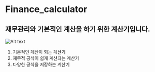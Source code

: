 Finance_calculator
==================
재무관리와 기본적인 계산을 하기 위한 계산기입니다. 
----------------------------------------------

![Alt text](/Android/Fianace_calculator/calculator/app/src/main/res/mipmap-hdpi/icon_calculator.png "icon")

1. 기본적인 계산이 되는 계산기
2. 재무적 공식이 쉽게 계산되는 계산기
3. 다양한 공식을 저장하는 계산기
